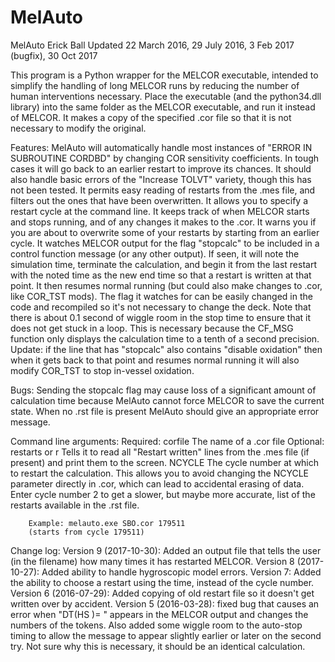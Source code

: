 # MelAuto

MelAuto
Erick Ball
Updated 22 March 2016, 29 July 2016, 3 Feb 2017 (bugfix), 30 Oct 2017

This program is a Python wrapper for the MELCOR executable, intended to simplify the handling of long MELCOR runs by reducing
the number of human interventions necessary.
Place the executable (and the python34.dll library) into the same folder as the MELCOR executable, and run it instead of MELCOR.
It makes a copy of the specified .cor file so that it is not necessary to modify the original.

Features:
    MelAuto will automatically handle most instances of "ERROR IN SUBROUTINE CORDBD" by changing COR sensitivity coefficients. In 
        tough cases it will go back to an earlier restart to improve its chances. It should also handle basic errors of the 
        "Increase TOLVT" variety, though this has not been tested.
    It permits easy reading of restarts from the .mes file, and filters out the ones that have been overwritten.
    It allows you to specify a restart cycle at the command line.
    It keeps track of when MELCOR starts and stops running, and of any changes it makes to the .cor.
    It warns you if you are about to overwrite some of your restarts by starting from an earlier cycle.
    It watches MELCOR output for the flag "stopcalc" to be included in a control function message (or any other output). If seen, it 
        will note the simulation time, terminate the calculation, and begin it from the last restart with the noted time as the new end 
        time so that a restart is written at that point. It then resumes normal running (but could also make changes to .cor, like 
        COR_TST mods). The flag it watches for can be easily changed in the code and recompiled so it's not necessary to change the deck.
        Note that there is about 0.1 second of wiggle room in the stop time to ensure that it does not get stuck in a loop. This is 
        necessary because the CF_MSG function only displays the calculation time to a tenth of a second precision.
    Update: if the line that has "stopcalc" also contains "disable oxidation" then when it gets back to that point and resumes normal 
        running it will also modify COR_TST to stop in-vessel oxidation.
    
Bugs:
    Sending the stopcalc flag may cause loss of a significant amount of calculation time because MelAuto cannot force MELCOR to save the 
        current state.
    When no .rst file is present MelAuto should give an appropriate error message.

Command line arguments:
    Required:
        corfile          The name of a .cor file
    Optional:
        restarts  or r   Tells it to read all "Restart written" lines from the .mes file (if present) and print them to the screen.
        NCYCLE           The cycle number at which to restart the calculation. This allows you to avoid changing the NCYCLE parameter 
            directly in .cor, which can lead to accidental erasing of data.
            Enter cycle number 2 to get a slower, but maybe more accurate, list of the restarts available in the .rst file.
        
        Example: melauto.exe SBO.cor 179511
        (starts from cycle 179511)
        
Change log:
    Version 9 (2017-10-30): Added an output file that tells the user (in the filename) how many times it has restarted MELCOR.
    Version 8 (2017-10-27): Added ability to handle hygroscopic model errors.
    Version 7: Added the ability to choose a restart using the time, instead of the cycle number.
    Version 6 (2016-07-29): Added copying of old restart file so it doesn't get written over by accident.
    Version 5 (2016-03-28): fixed bug that causes an error when "DT(HS )= " appears in the MELCOR output and changes the numbers of the tokens.
    Also added some wiggle room to the auto-stop timing to allow the message to appear slightly earlier or later on the second 
    try. Not sure why this is necessary, it should be an identical calculation.

